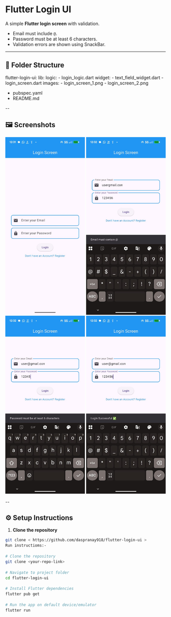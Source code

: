 # Flutter Login UI

A simple **Flutter login screen** with validation.  
- Email must include `@`.  
- Password must be at least 6 characters.  
- Validation errors are shown using SnackBar.  

---

## 📁 Folder Structure

flutter-login-ui:
  lib:
    logic:
      - login_logic.dart
    widget:
      - text_field_widget.dart
    - login_screen.dart
  images:
    - login_screen_1.png
    - login_screen_2.png
  - pubspec.yaml
  - README.md

--
## 🖼 Screenshots
<p align="center">
<img src="images/login_page.jpg" width="250" />
<img src="images/@_error.jpg" width="250" />
<img src="images/pass_error.jpg" width="250" />
<img src="images/login_successful.jpg" width="250" />
</p>
--



## ⚙️ Setup Instructions

1. **Clone the repository**

```bash
git clone < https://github.com/daspranay918/flutter-login-ui >
Run instructioms:-

# Clone the repository
git clone <your-repo-link>

# Navigate to project folder
cd flutter-login-ui

# Install Flutter dependencies
flutter pub get

# Run the app on default device/emulator
flutter run



